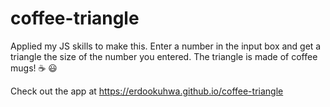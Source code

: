# coffee-triangle

Applied my JS skills to make this.
Enter a number in the input box and get a triangle the size of the number you entered. The triangle is made of coffee mugs! ☕️ 😃 


Check out the app at https://erdookuhwa.github.io/coffee-triangle

